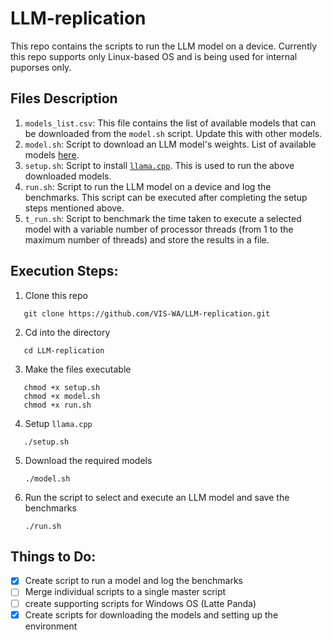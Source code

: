 # LLM-replication

This repo contains the scripts to run the LLM model on a device. Currently this repo supports only Linux-based OS and is being used for internal puporses only.

## Files Description
1. `models_list.csv`: This file contains the list of available models that can be downloaded from the `model.sh` script. Update this with other models.
2. `model.sh`: Script to download an LLM model's weights. List of available models [here](models_list.csv).
3. `setup.sh`: Script to install [`llama.cpp`](https://github.com/ggerganov/llama.cpp). This is used to run the above downloaded models.
4. `run.sh`: Script to run the LLM model on a device and log the benchmarks. This script can be executed after completing the setup steps mentioned above.
5. `t_run.sh`: Script to benchmark the time taken to execute a selected model with a variable number of processor threads (from 1 to the maximum number of threads) and store the results in a file.


## Execution Steps:
1. Clone this repo 
  ```
     git clone https://github.com/VIS-WA/LLM-replication.git
  ```
2. Cd into the directory 
  ```
     cd LLM-replication 
  ```
   
3. Make the files executable 
  ```
     chmod +x setup.sh
     chmod +x model.sh 
     chmod +x run.sh
  ```
   
4. Setup `llama.cpp` 
  ```
     ./setup.sh 
  ```
5. Download the required models
   ```
   ./model.sh
   ```
6. Run the script to select and execute an LLM model and save the benchmarks
   ```
   ./run.sh
   ```




## Things to Do:
- [x] Create script to run a model and log the benchmarks
- [ ] Merge individual scripts to a single master script
- [ ] create supporting scripts for Windows OS (Latte Panda)
- [x] Create scripts for downloading the models and setting up the environment
